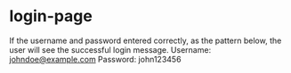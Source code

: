 # login-page
If the username and password entered correctly, as the pattern below, the user will see the successful login message.
Username: johndoe@example.com
Password: john123456
